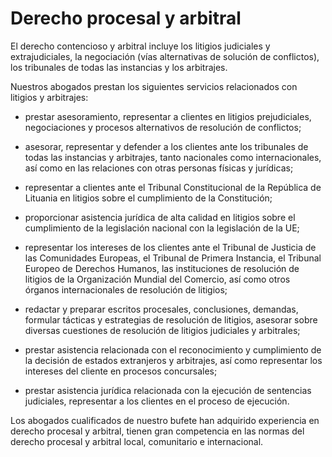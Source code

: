 # Derecho procesal y arbitral

El derecho contencioso y arbitral incluye los litigios judiciales y extrajudiciales, la negociación (vías alternativas de solución de conflictos), los tribunales de todas las instancias y los arbitrajes.

Nuestros abogados prestan los siguientes servicios relacionados con litigios y arbitrajes:

- prestar asesoramiento, representar a clientes en litigios prejudiciales, negociaciones y procesos alternativos de resolución de conflictos;

- asesorar, representar y defender a los clientes ante los tribunales de todas las instancias y arbitrajes, tanto nacionales como internacionales, así como en las relaciones con otras personas físicas y jurídicas;

- representar a clientes ante el Tribunal Constitucional de la República de Lituania en litigios sobre el cumplimiento de la Constitución;

- proporcionar asistencia jurídica de alta calidad en litigios sobre el cumplimiento de la legislación nacional con la legislación de la UE;

- representar los intereses de los clientes ante el Tribunal de Justicia de las Comunidades Europeas, el Tribunal de Primera Instancia, el Tribunal Europeo de Derechos Humanos, las instituciones de resolución de litigios de la Organización Mundial del Comercio, así como otros órganos internacionales de resolución de litigios;

- redactar y preparar escritos procesales, conclusiones, demandas, formular tácticas y estrategias de resolución de litigios, asesorar sobre diversas cuestiones de resolución de litigios judiciales y arbitrales;

- prestar asistencia relacionada con el reconocimiento y cumplimiento de la decisión de estados extranjeros y arbitrajes, así como representar los intereses del cliente en procesos concursales;

- prestar asistencia jurídica relacionada con la ejecución de sentencias judiciales, representar a los clientes en el proceso de ejecución.

Los abogados cualificados de nuestro bufete han adquirido experiencia en derecho procesal y arbitral, tienen gran competencia en las normas del derecho procesal y arbitral local, comunitario e internacional.

